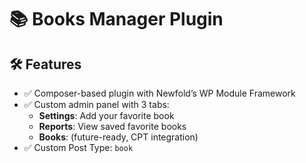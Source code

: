 # 📚 Books Manager Plugin

## 🛠️ Features

- ✅ Composer-based plugin with Newfold’s WP Module Framework
- ✅ Custom admin panel with 3 tabs:
  - **Settings**: Add your favorite book
  - **Reports**: View saved favorite books
  - **Books**: (future-ready, CPT integration)
- ✅ Custom Post Type: `book`



